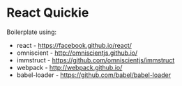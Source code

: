 React Quickie
=============

Boilerplate using:

* react - https://facebook.github.io/react/
* omniscient - http://omniscientjs.github.io/
* immstruct - https://github.com/omniscientjs/immstruct
* webpack - http://webpack.github.io/
* babel-loader - https://github.com/babel/babel-loader
